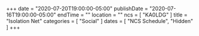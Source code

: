 +++
date = "2020-07-20T19:00:00-05:00"
publishDate = "2020-07-16T19:00:00-05:00"
endTime = ""
location = ""
ncs = [ "KA0LDG" ]
title = "Isolation Net"
categories = [ "Social" ]
dates = [ "NCS Schedule", "Hidden" ]
+++
